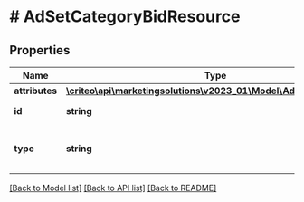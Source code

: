 # # AdSetCategoryBidResource

## Properties

Name | Type | Description | Notes
------------ | ------------- | ------------- | -------------
**attributes** | [**\criteo\api\marketingsolutions\v2023_01\Model\AdSetCategoryBid**](AdSetCategoryBid.md) |  | [optional]
**id** | **string** | Id of the entity | [optional]
**type** | **string** | Canonical type name of the entity | [optional]

[[Back to Model list]](../../README.md#models) [[Back to API list]](../../README.md#endpoints) [[Back to README]](../../README.md)
